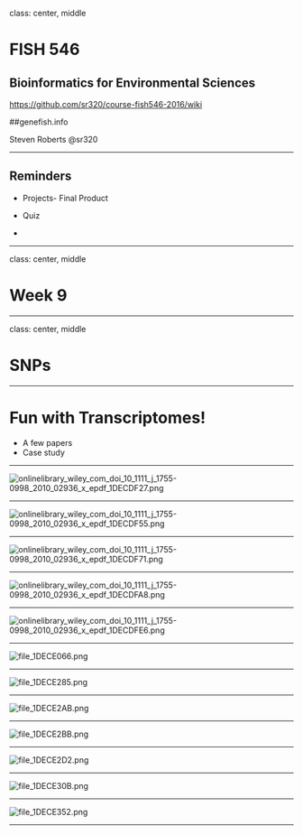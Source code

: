 class: center, middle

# FISH 546 
## Bioinformatics for Environmental Sciences

https://github.com/sr320/course-fish546-2016/wiki

##genefish.info

Steven Roberts
@sr320

---

## Reminders

- Projects- Final Product

- Quiz

- 



---

class: center, middle


# Week 9


---


class: center, middle


# SNPs


---

# Fun with Transcriptomes!

- A few papers
- Case study



---

<img src="http://eagle.fish.washington.edu/cnidarian/skitch/onlinelibrary_wiley_com_doi_10_1111_j_1755-0998_2010_02936_x_epdf_1DECDF27.png" alt="onlinelibrary_wiley_com_doi_10_1111_j_1755-0998_2010_02936_x_epdf_1DECDF27.png"/>

---

<img src="http://eagle.fish.washington.edu/cnidarian/skitch/onlinelibrary_wiley_com_doi_10_1111_j_1755-0998_2010_02936_x_epdf_1DECDF55.png" alt="onlinelibrary_wiley_com_doi_10_1111_j_1755-0998_2010_02936_x_epdf_1DECDF55.png"/>

---

<img src="http://eagle.fish.washington.edu/cnidarian/skitch/onlinelibrary_wiley_com_doi_10_1111_j_1755-0998_2010_02936_x_epdf_1DECDF71.png" alt="onlinelibrary_wiley_com_doi_10_1111_j_1755-0998_2010_02936_x_epdf_1DECDF71.png"/>

---

<img src="http://eagle.fish.washington.edu/cnidarian/skitch/onlinelibrary_wiley_com_doi_10_1111_j_1755-0998_2010_02936_x_epdf_1DECDFA8.png" alt="onlinelibrary_wiley_com_doi_10_1111_j_1755-0998_2010_02936_x_epdf_1DECDFA8.png"/>

---

<img src="http://eagle.fish.washington.edu/cnidarian/skitch/onlinelibrary_wiley_com_doi_10_1111_j_1755-0998_2010_02936_x_epdf_1DECDFE6.png" alt="onlinelibrary_wiley_com_doi_10_1111_j_1755-0998_2010_02936_x_epdf_1DECDFE6.png"/>

---

<img src="http://eagle.fish.washington.edu/cnidarian/skitch/file_1DECE066.png" alt="file_1DECE066.png"/>

---

<img src="http://eagle.fish.washington.edu/cnidarian/skitch/file_1DECE285.png" alt="file_1DECE285.png"/>

---

<img src="http://eagle.fish.washington.edu/cnidarian/skitch/file_1DECE2AB.png" alt="file_1DECE2AB.png"/>

---
<img src="http://eagle.fish.washington.edu/cnidarian/skitch/file_1DECE2BB.png" alt="file_1DECE2BB.png"/>

---

<img src="http://eagle.fish.washington.edu/cnidarian/skitch/file_1DECE2D2.png" alt="file_1DECE2D2.png"/>

---

<img src="http://eagle.fish.washington.edu/cnidarian/skitch/file_1DECE30B.png" alt="file_1DECE30B.png"/>

---

<img src="http://eagle.fish.washington.edu/cnidarian/skitch/file_1DECE352.png" alt="file_1DECE352.png"/>

---





